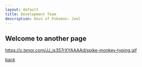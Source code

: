 ```yaml
---
layout: default
title: Development Team
description: Devs of Pokemon: Joel
---
```


## Welcome to another page

<a>https://c.tenor.com/JJ_is357rXYAAAAd/spike-monkey-typing.gif</a>

[back](./)
